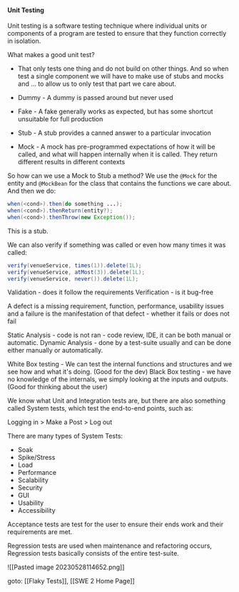 #### Unit Testing
Unit testing is a software testing technique where individual units or components of a program are tested to ensure that they function correctly in isolation.

What makes a good unit test?
- That only tests one thing and do not build on other things.
And so when test a single component we will have to make use of stubs and mocks and ... to allow us to only test that part we care about.


- Dummy - A dummy is passed around but never used 
- Fake - A fake generally works as expected, but has some shortcut unsuitable for full production 
- Stub - A stub provides a canned answer to a particular invocation 
- Mock - A mock has pre-programmed expectations of how it will be called, and what will happen internally when it is called. They return different results in different contexts

So how can we use a Mock to Stub a method?
We use the `@Mock` for the entity and `@MockBean` for the class that contains the functions we care about. And then we do:
```java
when(<cond>).then(do something ...);
when(<cond>).thenReturn(entity?);
when(<cond>).thenThrow(new Exception());
```
This is a stub.


We can also verify if something was called or even how many times it was called:
```java
verify(venueService, times(1)).delete(1L);
verify(venueService, atMost(3)).delete(1L);
verify(venueService, never()).delete(1L);
```


Validation - does it follow the requirements
Verification - is it bug-free

A defect is a missing requirement, function, performance, usability issues and a failure is the manifestation of that defect - whether it fails or does not fail

Static Analysis - code is not ran - code review, IDE, it can be both manual or automatic.
Dynamic Analysis - done by a test-suite usually and can be done either manually or automatically.

White Box testing - We can test the internal functions and structures and we see how and what it's doing. (Good for the dev)
Black Box testing - we have no knowledge of the internals, we simply looking at the inputs and outputs. (Good for thinking about the user)

We know what Unit and Integration tests are, but there are also something called System tests, which test the end-to-end points, such as:

Logging in > Make a Post > Log out

There are many types of System Tests:
- Soak
- Spike/Stress
- Load
- Performance
- Scalability
- Security
- GUI
- Usability
- Accessibility

Acceptance tests are test for the user to ensure their ends work and their requirements are met.

Regression tests are used when maintenance and refactoring occurs, Regression tests basically consists of the entire test-suite.

![[Pasted image 20230528114652.png]]


goto: [[Flaky Tests]], [[SWE 2 Home Page]]